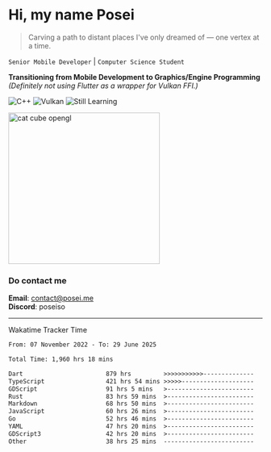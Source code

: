 # Hi, my name Posei

> Carving a path to distant places I've only dreamed of — one vertex at a time.

`Senior Mobile Developer` | `Computer Science Student`  

**Transitioning from Mobile Development to Graphics/Engine Programming**  
_(Definitely not using Flutter as a wrapper for Vulkan FFI.)_

![C++](https://img.shields.io/badge/C++-00599C?style=flat&logo=c%2B%2B&logoColor=white)
![Vulkan](https://img.shields.io/badge/Vulkan-AC162C?style=flat&logo=vulkan&logoColor=white)
![Still Learning](https://img.shields.io/badge/Still%20Learning-FFCC00?style=flat&logoColor=white)

  <img src="https://github.com/user-attachments/assets/54c92bc8-af3e-4bf1-b442-e889f1c01633" width="300" alt="cat cube opengl" />

### Do contact me

**Email**: [contact@posei.me](mailto:contact@posei.me)  
**Discord**: poseiso

---

Wakatime Tracker Time

<!--START_SECTION:waka-->

```txt
From: 07 November 2022 - To: 29 June 2025

Total Time: 1,960 hrs 18 mins

Dart                       879 hrs         >>>>>>>>>>>--------------   44.85 %
TypeScript                 421 hrs 54 mins >>>>>--------------------   21.53 %
GDScript                   91 hrs 5 mins   >------------------------   04.65 %
Rust                       83 hrs 59 mins  >------------------------   04.29 %
Markdown                   68 hrs 50 mins  >------------------------   03.51 %
JavaScript                 60 hrs 26 mins  >------------------------   03.08 %
Go                         52 hrs 46 mins  >------------------------   02.69 %
YAML                       47 hrs 20 mins  >------------------------   02.42 %
GDScript3                  42 hrs 20 mins  >------------------------   02.16 %
Other                      38 hrs 25 mins  -------------------------   01.96 %
```

<!--END_SECTION:waka-->
